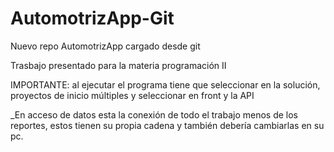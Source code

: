 # AutomotrizApp-Git
Nuevo repo AutomotrizApp cargado desde git

Trasbajo presentado para la materia programación II

IMPORTANTE: al ejecutar el programa tiene que seleccionar en la solución, proyectos de inicio múltiples y seleccionar en front y la API

_En acceso de datos esta la conexión de todo el trabajo menos de los reportes, estos tienen su propia cadena y también debería cambiarlas en su pc.
